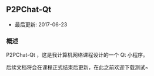 ## P2PChat-Qt

- 最后更新: 2017-06-23



### 概述

P2PChat-Qt ，这是我计算机网络课程设计的一个 Qt 小程序。

后续文档将会在课程正式结束后更新，在此之前欢迎下载测试~